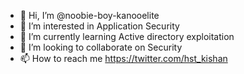 - 👋 Hi, I’m @noobie-boy-kanooelite
- 👀 I’m interested in Application Security
- 🌱 I’m currently learning Active directory exploitation  
- 💞️ I’m looking to collaborate on Security 
- 📫 How to reach me https://twitter.com/hst_kishan 

<!---
noobie-boy-kanooelite/noobie-boy-kanooelite is a ✨ special ✨ repository because its `README.md` (this file) appears on your GitHub profile.
You can click the Preview link to take a look at your changes.
--->
